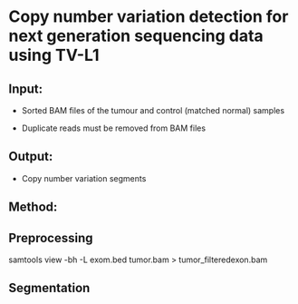 # **Copy number variation detection for next generation sequencing data using TV-L1**

## **Input:**

- Sorted BAM files of the tumour and control (matched normal) samples

- Duplicate reads must be removed from BAM files

## **Output:**

- Copy number variation segments


## **Method:**

## **Preprocessing**
samtools view -bh -L exom.bed tumor.bam > tumor_filteredexon.bam

## **Segmentation**
